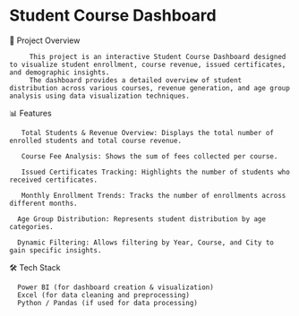 # Student Course Dashboard

📌 Project Overview

         This project is an interactive Student Course Dashboard designed to visualize student enrollment, course revenue, issued certificates, and demographic insights.
         The dashboard provides a detailed overview of student distribution across various courses, revenue generation, and age group analysis using data visualization techniques.

📊 Features

       Total Students & Revenue Overview: Displays the total number of enrolled students and total course revenue.

       Course Fee Analysis: Shows the sum of fees collected per course.

       Issued Certificates Tracking: Highlights the number of students who received certificates.

       Monthly Enrollment Trends: Tracks the number of enrollments across different months.

      Age Group Distribution: Represents student distribution by age categories.

      Dynamic Filtering: Allows filtering by Year, Course, and City to gain specific insights.

🛠 Tech Stack

      Power BI (for dashboard creation & visualization)
      Excel (for data cleaning and preprocessing)
      Python / Pandas (if used for data processing)
